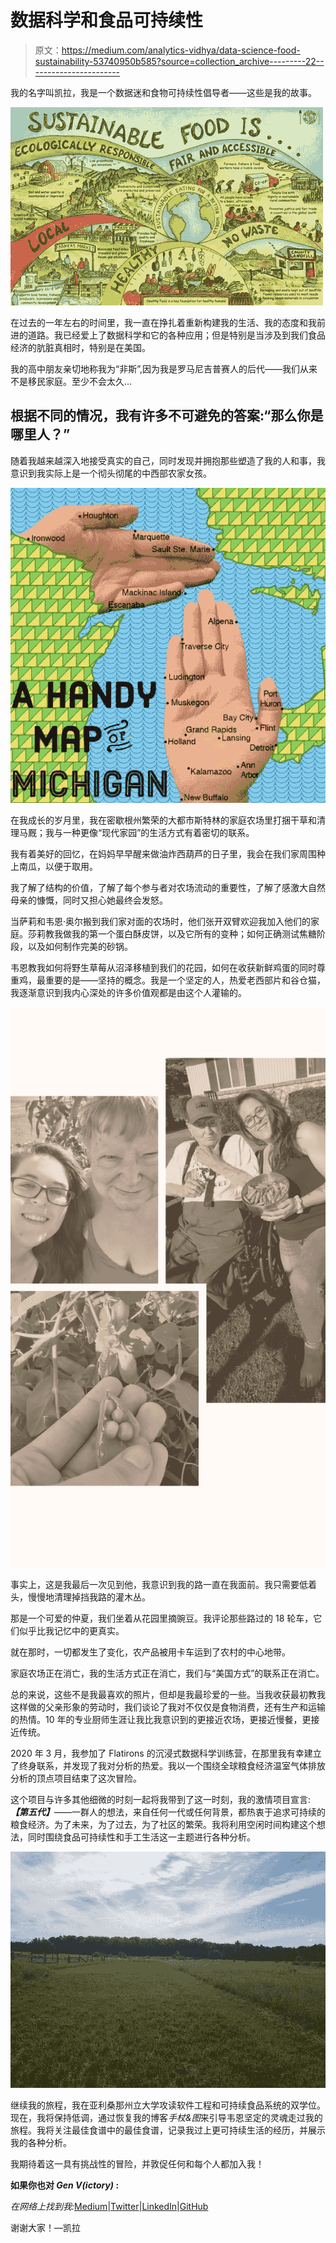 # 数据科学和食品可持续性

> 原文：<https://medium.com/analytics-vidhya/data-science-food-sustainability-53740950b585?source=collection_archive---------22----------------------->

我的名字叫凯拉，我是一个数据迷和食物可持续性倡导者——这些是我的故事。

![](img/0210c7c60c6f170123586ab11b12b645.png)

在过去的一年左右的时间里，我一直在挣扎着重新构建我的生活、我的态度和我前进的道路。我已经爱上了数据科学和它的各种应用；但是特别是当涉及到我们食品经济的肮脏真相时，特别是在美国。

我的高中朋友亲切地称我为“非斯”,因为我是罗马尼吉普赛人的后代——我们从来不是移民家庭。至少不会太久…

## 根据不同的情况，我有许多不可避免的答案:“那么你是哪里人？”

随着我越来越深入地接受真实的自己，同时发现并拥抱那些塑造了我的人和事，我意识到我实际上是一个彻头彻尾的中西部农家女孩。

![](img/b79872561bf3b320e06fec8014765aeb.png)

在我成长的岁月里，我在密歇根州繁荣的大都市斯特林的家庭农场里打捆干草和清理马厩；我与一种更像“现代家园”的生活方式有着密切的联系。

我有着美好的回忆，在妈妈早早醒来做油炸西葫芦的日子里，我会在我们家周围种上南瓜，以便于取用。

我了解了结构的价值，了解了每个参与者对农场流动的重要性，了解了感激大自然母亲的慷慨，同时又担心她最终会发怒。

当萨莉和韦恩·奥尔搬到我们家对面的农场时，他们张开双臂欢迎我加入他们的家庭。莎莉教我做我的第一个蛋白酥皮饼，以及它所有的变种；如何正确测试焦糖阶段，以及如何制作完美的砂锅。

韦恩教我如何将野生草莓从沼泽移植到我们的花园，如何在收获新鲜鸡蛋的同时尊重鸡，最重要的是——坚持的概念。我是一个坚定的人，热爱老西部片和谷仓猫，我逐渐意识到我内心深处的许多价值观都是由这个人灌输的。

![](img/dcd986ff35b44538f137f609004ddb21.png)

事实上，这是我最后一次见到他，我意识到我的路一直在我面前。我只需要低着头，慢慢地清理掉挡我路的灌木丛。

那是一个可爱的仲夏，我们坐着从花园里摘豌豆。我评论那些路过的 18 轮车，它们似乎比我记忆中的更真实。

就在那时，一切都发生了变化，农产品被用卡车运到了农村的中心地带。

家庭农场正在消亡，我的生活方式正在消亡，我们与“美国方式”的联系正在消亡。

总的来说，这些不是我最喜欢的照片，但却是我最珍爱的一些。当我收获最初教我这样做的父亲形象的劳动时，我们谈论了我对不仅仅是食物消费，还有生产和运输的热情。10 年的专业厨师生涯让我比我意识到的更接近农场，更接近慢餐，更接近传统。

2020 年 3 月，我参加了 Flatirons 的沉浸式数据科学训练营，在那里我有幸建立了终身联系，并发现了我对分析的热爱。我以一个围绕全球粮食经济温室气体排放分析的顶点项目结束了这次冒险。

这个项目与许多其他细微的时刻一起将我带到了这一时刻，我的激情项目宣言: ***【第五代】***——一群人的想法，来自任何一代或任何背景，都热衷于追求可持续的粮食经济。为了未来，为了过去，为了社区的繁荣。我将利用空闲时间构建这个想法，同时围绕食品可持续性和手工生活这一主题进行各种分析。

![](img/3b64029d602a84362952cd0a032ae692.png)

继续我的旅程，我在亚利桑那州立大学攻读软件工程和可持续食品系统的双学位。现在，我将保持低调，通过恢复我的博客*手杖&图*来引导韦恩坚定的灵魂走过我的旅程。我将关注最佳食谱中的最佳食谱，记录我过上更可持续生活的经历，并展示我的各种分析。

我期待着这一具有挑战性的冒险，并敦促任何和每个人都加入我！

**如果你也对 *Gen V(ictory)* :**

*在网络上找到我:*[Medium](/@kailastone)|[Twitter](https://twitter.com/stone_kode)|[LinkedIn](https://www.linkedin.com/in/kaila-stone/)|[GitHub](https://github.com/kailastone)

谢谢大家！—凯拉